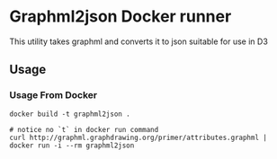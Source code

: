 # Graphml2json Docker runner

This utility takes graphml and converts it to json suitable for use in D3


## Usage


### Usage From Docker

    docker build -t graphml2json .

    # notice no `t` in docker run command
    curl http://graphml.graphdrawing.org/primer/attributes.graphml | docker run -i --rm graphml2json
